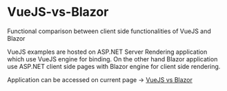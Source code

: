 # VueJS-vs-Blazor
Functional comparison between client side functionalities of VueJS and Blazor

VueJS examples are hosted on ASP.NET Server Rendering application which use VueJS engine for binding. On the other hand Blazor application use ASP.NET client side pages with Blazor engine for client side rendering.


Application can be accessed on current page -> [VueJS vs Blazor](http://vuejs-vs-blazor.gsk567.com)
